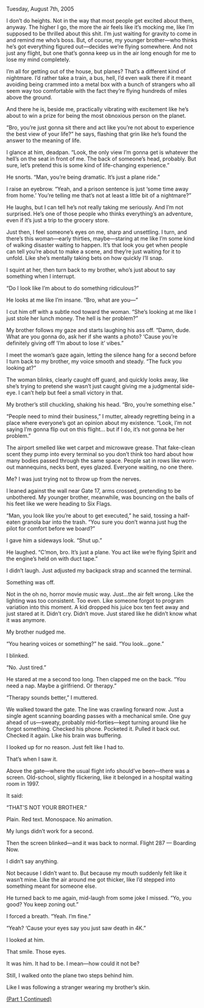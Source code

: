 Tuesday, August 7th, 2005

I don’t do heights. Not in the way that most people get excited about them, anyway. The higher I go, the more the air feels like it’s mocking me, like I’m supposed to be thrilled about this shit. I’m just waiting for gravity to come in and remind me who’s boss. But, of course, my younger brother—who thinks he’s got everything figured out—decides we’re flying somewhere. And not just any flight, but one that’s gonna keep us in the air long enough for me to lose my mind completely.

I’m all for getting out of the house, but planes? That’s a different kind of nightmare. I’d rather take a train, a bus, hell, I’d even walk there if it meant avoiding being crammed into a metal box with a bunch of strangers who all seem way too comfortable with the fact they’re flying hundreds of miles above the ground.

And there he is, beside me, practically vibrating with excitement like he’s about to win a prize for being the most obnoxious person on the planet.

“Bro, you’re just gonna sit there and act like you’re not about to experience the best view of your life?” he says, flashing that grin like he’s found the answer to the meaning of life.

I glance at him, deadpan. “Look, the only view I’m gonna get is whatever the hell’s on the seat in front of me. The back of someone’s head, probably. But sure, let’s pretend this is some kind of life-changing experience.”

He snorts. “Man, you’re being dramatic. It’s just a plane ride.”

I raise an eyebrow. “Yeah, and a prison sentence is just ‘some time away from home.’ You’re telling me that’s not at least a little bit of a nightmare?”

He laughs, but I can tell he’s not really taking me seriously. And I’m not surprised. He’s one of those people who thinks everything’s an adventure, even if it’s just a trip to the grocery store.

Just then, I feel someone’s eyes on me, sharp and unsettling. I turn, and there’s this woman—early thirties, maybe—staring at me like I’m some kind of walking disaster waiting to happen. It’s that look you get when people can tell you’re about to make a scene, and they’re just waiting for it to unfold. Like she’s mentally taking bets on how quickly I’ll snap.

I squint at her, then turn back to my brother, who’s just about to say something when I interrupt.

“Do I look like I’m about to do something ridiculous?”

He looks at me like I’m insane. “Bro, what are you—”

I cut him off with a subtle nod toward the woman. “She’s looking at me like I just stole her lunch money. The hell is her problem?”

My brother follows my gaze and starts laughing his ass off. “Damn, dude. What are you gonna do, ask her if she wants a photo? ‘Cause you’re definitely giving off ‘I’m about to lose it’ vibes.”

I meet the woman’s gaze again, letting the silence hang for a second before I turn back to my brother, my voice smooth and steady. “The fuck you looking at?”

The woman blinks, clearly caught off guard, and quickly looks away, like she’s trying to pretend she wasn’t just caught giving me a judgmental side-eye. I can’t help but feel a small victory in that.

My brother’s still chuckling, shaking his head. “Bro, you’re something else.”

“People need to mind their business,” I mutter, already regretting being in a place where everyone’s got an opinion about my existence. “Look, I’m not saying I’m gonna flip out on this flight… but if I do, it’s not gonna be her problem.”





The airport smelled like wet carpet and microwave grease. That fake-clean scent they pump into every terminal so you don’t think too hard about how many bodies passed through the same space. People sat in rows like worn-out mannequins, necks bent, eyes glazed. Everyone waiting, no one there.

Me? I was just trying not to throw up from the nerves.

I leaned against the wall near Gate 17, arms crossed, pretending to be unbothered. My younger brother, meanwhile, was bouncing on the balls of his feet like we were heading to Six Flags.

“Man, you look like you’re about to get executed,” he said, tossing a half-eaten granola bar into the trash. “You sure you don’t wanna just hug the pilot for comfort before we board?”

I gave him a sideways look. “Shut up.”

He laughed. “C’mon, bro. It’s just a plane. You act like we’re flying Spirit and the engine’s held on with duct tape.”

I didn’t laugh. Just adjusted my backpack strap and scanned the terminal.

Something was off.

Not in the oh no, horror movie music way. Just…the air felt wrong. Like the lighting was too consistent. Too even. Like someone forgot to program variation into this moment. A kid dropped his juice box ten feet away and just stared at it. Didn’t cry. Didn’t move. Just stared like he didn’t know what it was anymore.

My brother nudged me.

“You hearing voices or something?” he said. “You look…gone.”

I blinked.

“No. Just tired.”

He stared at me a second too long. Then clapped me on the back. “You need a nap. Maybe a girlfriend. Or therapy.”

“Therapy sounds better,” I muttered.

We walked toward the gate. The line was crawling forward now. Just a single agent scanning boarding passes with a mechanical smile. One guy ahead of us—sweaty, probably mid-forties—kept turning around like he forgot something. Checked his phone. Pocketed it. Pulled it back out. Checked it again. Like his brain was buffering.

I looked up for no reason. Just felt like I had to.

That’s when I saw it.

Above the gate—where the usual flight info should’ve been—there was a screen. Old-school, slightly flickering, like it belonged in a hospital waiting room in 1997.

It said:

“THAT’S NOT YOUR BROTHER.”

Plain. Red text. Monospace. No animation.

My lungs didn’t work for a second.

Then the screen blinked—and it was back to normal.
Flight 287 — Boarding Now.

I didn’t say anything.

Not because I didn’t want to. But because my mouth suddenly felt like it wasn’t mine. Like the air around me got thicker, like I’d stepped into something meant for someone else.

He turned back to me again, mid-laugh from some joke I missed. “Yo, you good? You keep zoning out.”

I forced a breath. “Yeah. I’m fine.”

“Yeah? ‘Cause your eyes say you just saw death in 4K.”

I looked at him.

That smile. Those eyes.

It was him. It had to be. I mean—how could it not be?

Still, I walked onto the plane two steps behind him.

Like I was following a stranger wearing my brother’s skin.


[(Part 1 Continued)](https://www.reddit.com/u/AdFragrant4136/s/SvML3ZoCTR)